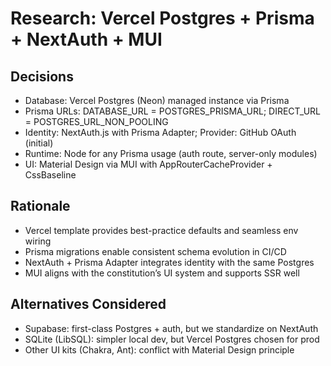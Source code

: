 # Research: Vercel Postgres + Prisma + NextAuth + MUI

## Decisions

- Database: Vercel Postgres (Neon) managed instance via Prisma
- Prisma URLs: DATABASE_URL = POSTGRES_PRISMA_URL; DIRECT_URL = POSTGRES_URL_NON_POOLING
- Identity: NextAuth.js with Prisma Adapter; Provider: GitHub OAuth (initial)
- Runtime: Node for any Prisma usage (auth route, server-only modules)
- UI: Material Design via MUI with AppRouterCacheProvider + CssBaseline

## Rationale

- Vercel template provides best-practice defaults and seamless env wiring
- Prisma migrations enable consistent schema evolution in CI/CD
- NextAuth + Prisma Adapter integrates identity with the same Postgres
- MUI aligns with the constitution’s UI system and supports SSR well

## Alternatives Considered

- Supabase: first-class Postgres + auth, but we standardize on NextAuth
- SQLite (LibSQL): simpler local dev, but Vercel Postgres chosen for prod
- Other UI kits (Chakra, Ant): conflict with Material Design principle
